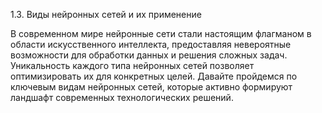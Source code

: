 1.3.	Виды нейронных сетей и их применение

В современном мире нейронные сети стали настоящим флагманом в области искусственного интеллекта, 
предоставляя невероятные возможности для обработки данных и решения сложных задач.
Уникальность каждого типа нейронных сетей позволяет оптимизировать их для конкретных целей. 
Давайте пройдемся по ключевым видам нейронных сетей, которые активно формируют ландшафт современных технологических решений.
